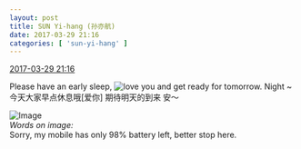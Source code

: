 ```yaml
---
layout: post
title: SUN Yi-hang (孙亦航)
date: 2017-03-29 21:16
categories: [ 'sun-yi-hang' ]
---
```


<div class="weibo-info">
  <a href="http://weibo.com/6108316220/EC4J7EPCz">2017-03-29 21:16</a>
</div>

Please have an early sleep, ![love you](http://img.t.sinajs.cn/t4/appstyle/expression/ext/normal/6d/lovea_org.gif) and get ready for tomorrow. Night ~
今天大家早点休息哦[爱你]  期待明天的到来        安～

<!-- more -->

![Image](http://wx2.sinaimg.cn/mw690/006FnS5mgy1fe40qgqipyj305i01yglh.jpg)  
*Words on image:*  
Sorry, my mobile has only 98% battery left, better stop here.
